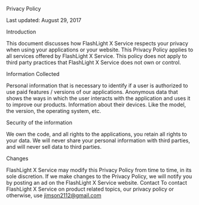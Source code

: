 Privacy Policy

Last updated: August 29, 2017

Introduction

This document discusses how FlashLight X Service respects your privacy when using your applications or your website. This Privacy Policy applies to all services offered by FlashLight X Service. This policy does not apply to third party practices that FlashLight X Service does not own or control.

Information Collected

Personal information that is necessary to identify if a user is authorized to use paid features / versions of our applications. Anonymous data that shows the ways in which the user interacts with the application and uses it to improve our products. Information about their devices. Like the model, the version, the operating system, etc.

Security of the information

We own the code, and all rights to the applications, you retain all rights to your data. We will never share your personal information with third parties, and will never sell data to third parties.

Changes

FlashLight X Service may modify this Privacy Policy from time to time, in its sole discretion. If we make changes to the Privacy Policy, we will notify you by posting an ad on the FlashLight X Service website. Contact To contact FlashLight X Service on product related topics, our privacy policy or otherwise, use jimson2112@gmail.com
